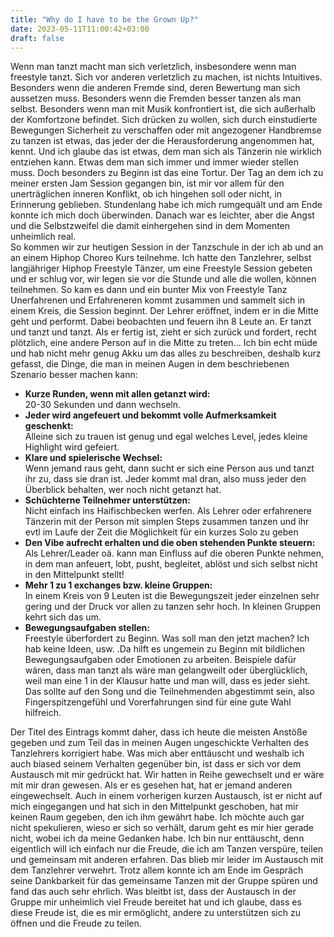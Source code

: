```yaml
---
title: "Why do I have to be the Grown Up?"
date: 2023-05-11T11:00:42+03:00
draft: false
---
```


Wenn man tanzt macht man sich verletzlich, insbesondere wenn man freestyle tanzt. Sich vor anderen verletzlich zu machen, ist nichts Intuitives. Besonders wenn die anderen Fremde sind, deren Bewertung man sich aussetzen muss. Besonders wenn die Fremden besser tanzen als man selbst. Besonders wenn man mit Musik konfrontiert ist, die sich außerhalb der Komfortzone befindet. Sich drücken zu wollen, sich durch einstudierte Bewegungen Sicherheit zu verschaffen oder mit angezogener Handbremse zu tanzen ist etwas, das jeder der die Herausforderung angenommen hat, kennt. Und ich glaube das ist etwas, dem man sich als Tänzerin nie wirklich entziehen kann. Etwas dem man sich immer und immer wieder stellen muss. Doch besonders zu Beginn ist das eine Tortur. Der Tag an dem ich zu meiner ersten Jam Session gegangen bin, ist mir vor allem für den unerträglichen inneren Konflikt, ob ich hingehen soll oder nicht, in Erinnerung geblieben. Stundenlang habe ich mich rumgequält und am Ende konnte ich mich doch überwinden. Danach war es leichter, aber die Angst und die Selbstzweifel die damit einhergehen sind in dem Momenten unheimlich real.  
So kommen wir zur heutigen Session in der Tanzschule in der ich ab und an an einem Hiphop Choreo Kurs teilnehme. Ich hatte den Tanzlehrer, selbst langjähriger Hiphop Freestyle Tänzer, um eine Freestyle Session gebeten und er schlug vor, wir legen sie vor die Stunde und alle die wollen, können teilnehmen. So kam es dann und ein bunter Mix von Freestyle Tanz Unerfahrenen und Erfahreneren kommt zusammen und sammelt sich in einem Kreis, die Session beginnt. Der Lehrer eröffnet, indem er in die Mitte geht und performt. Dabei beobachten und feuern ihn 8 Leute an. Er tanzt und tanzt und tanzt. Als er fertig ist, zieht er sich zurück und fordert, recht plötzlich, eine andere Person auf in die Mitte zu treten...
Ich bin echt müde und hab nicht mehr genug Akku um das alles zu beschreiben, deshalb kurz gefasst, die Dinge, die man in meinen Augen in dem beschriebenen Szenario besser machen kann:  

- **Kurze Runden, wenn mit allen getanzt wird:**  
20-30 Sekunden und dann wechseln. 
-  **Jeder wird angefeuert und bekommt volle Aufmerksamkeit geschenkt:**  
Alleine sich zu trauen ist genug und egal welches Level, jedes kleine Highlight wird gefeiert.
- **Klare und spielerische Wechsel:**  
Wenn jemand raus geht, dann sucht er sich eine Person aus und tanzt ihr zu, dass sie dran ist. Jeder kommt mal dran, also muss jeder den Überblick behalten, wer noch nicht getanzt hat.
- **Schüchterne Teilnehmer unterstützen:**  
Nicht einfach ins Haifischbecken werfen. Als Lehrer oder erfahrenere Tänzerin mit der Person mit simplen Steps zusammen tanzen und ihr evtl im Laufe der Zeit die Möglichkeit für ein kurzes Solo zu geben 
- **Den Vibe aufrecht erhalten und die oben stehenden Punkte steuern:**  
Als Lehrer/Leader oä. kann man Einfluss auf die oberen Punkte nehmen, in dem man anfeuert, lobt, pusht, begleitet, ablöst und sich selbst nicht in den Mittelpunkt stellt!
- **Mehr 1 zu 1 exchanges bzw. kleine Gruppen:**  
In einem Kreis von 9 Leuten ist die Bewegungszeit jeder einzelnen sehr gering und der Druck vor allen zu tanzen sehr hoch. In kleinen Gruppen kehrt sich das um.
- **Bewegungsaufgaben stellen:**  
Freestyle überfordert zu Beginn. Was soll man den jetzt machen? Ich hab keine Ideen, usw. .Da hilft es ungemein zu Beginn mit bildlichen Bewegungsaufgaben oder Emotionen zu arbeiten. Beispiele dafür wären, dass man tanzt als wäre man gelangweilt oder überglücklich, weil man eine 1 in der Klausur hatte und man will, dass es jeder sieht. Das sollte auf den Song und die Teilnehmenden abgestimmt sein, also Fingerspitzengefühl und Vorerfahrungen sind für eine gute Wahl hilfreich.

Der Titel des Eintrags kommt daher, dass ich heute die meisten Anstöße gegeben und zum Teil das in meinen Augen ungeschickte Verhalten des Tanzlehrers korrigiert habe. Was mich aber enttäuscht und weshalb ich auch biased seinem Verhalten gegenüber bin, ist dass er sich vor dem Austausch mit mir gedrückt hat. Wir hatten in Reihe gewechselt und er wäre mit mir dran gewesen. Als er es gesehen hat, hat er jemand anderen eingewechselt. Auch in einem vorherigen kurzen Austausch, ist er nicht auf mich eingegangen und hat sich in den Mittelpunkt geschoben, hat mir keinen Raum gegeben, den ich ihm gewährt habe. Ich möchte auch gar nicht spekulieren, wieso er sich so verhält, darum geht es mir hier gerade nicht, wobei ich da meine Gedanken habe. Ich bin nur enttäuscht, denn eigentlich will ich einfach nur die Freude, die ich am Tanzen verspüre, teilen und gemeinsam mit anderen erfahren. Das blieb mir leider im Austausch mit dem Tanzlehrer verwehrt. Trotz allem konnte ich am Ende im Gespräch seine Dankbarkeit für das gemeinsame Tanzen mit der Gruppe spüren und fand das auch sehr ehrlich. Was bleitbt ist, dass der Austausch in der Gruppe mir unheimlich viel Freude bereitet hat und ich glaube, dass es diese Freude ist, die es mir ermöglicht, andere zu unterstützen sich zu öffnen und die Freude zu teilen. 